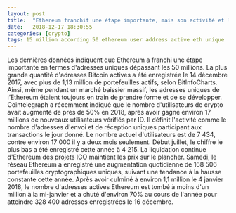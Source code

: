 ```yaml
---
layout: post
title:  "Ethereum franchit une étape importante, mais son activité et l'utilisation de la dApp sont en baisse"
date:   2018-12-17 18:30:55
categories: [crypto]
tags: 15 million according 50 ethereum user address active eth unique
---
```

Les dernières données indiquent que Ethereum a franchi une étape importante en termes d&#39;adresses uniques dépassant les 50 millions. La plus grande quantité d&#39;adresses Bitcoin actives a été enregistrée le 14 décembre 2017, avec plus de 1,13 million de portefeuilles actifs, selon BitInfoCharts. Ainsi, même pendant un marché baissier massif, les adresses uniques de l’Ethereum étaient toujours en train de prendre forme et de se développer. Cointelegraph a récemment indiqué que le nombre d&#39;utilisateurs de crypto avait augmenté de près de 50% en 2018, après avoir gagné environ 17 millions de nouveaux utilisateurs vérifiés par ID. Il définit l&#39;activité comme le nombre d&#39;adresses d&#39;envoi et de réception uniques participant aux transactions le jour donné. Le nombre actuel d&#39;utilisateurs est de 7 434, contre environ 17 000 il y a deux mois seulement. Début juillet, le chiffre le plus bas a été enregistré cette année à 4 215. La liquidation continue d&#39;Ethereum des projets ICO maintient les prix sur le plancher. Samedi, le réseau Ethereum a enregistré une augmentation quotidienne de 168 506 portefeuilles cryptographiques uniques, suivant une tendance à la hausse constante cette année. Après avoir culminé à environ 1,1 million le 4 janvier 2018, le nombre d&#39;adresses actives Ethereum est tombé à moins d&#39;un million à la mi-janvier et a chuté d&#39;environ 70% au cours de l&#39;année pour atteindre 328 400 adresses enregistrées le 16 décembre.
